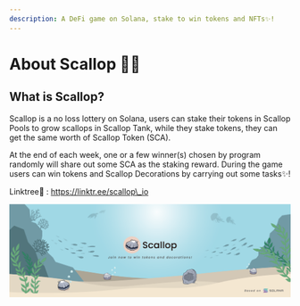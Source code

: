 ```yaml
---
description: A DeFi game on Solana, stake to win tokens and NFTs✨!
---
```


# About Scallop 🦪🍴

## **What is Scallop?**

Scallop is a no loss lottery on Solana, users can stake their tokens in Scallop Pools to grow scallops in Scallop Tank, while they stake tokens, they can get the same worth of Scallop Token (SCA).&#x20;

At the end of each week, one or a few winner(s) chosen by program randomly will share out some SCA as the staking reward. During the game users can win tokens and Scallop Decorations by carrying out some tasks✨!

Linktree🌲 : https://linktr.ee/scallop\_io

![](.gitbook/assets/scallop-feng-mian-0926.png)
